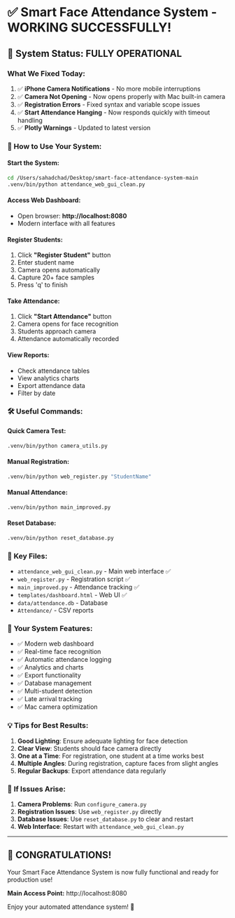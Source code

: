 # ✅ Smart Face Attendance System - WORKING SUCCESSFULLY!

## 🎉 System Status: **FULLY OPERATIONAL**

### What We Fixed Today:
1. ✅ **iPhone Camera Notifications** - No more mobile interruptions
2. ✅ **Camera Not Opening** - Now opens properly with Mac built-in camera
3. ✅ **Registration Errors** - Fixed syntax and variable scope issues
4. ✅ **Start Attendance Hanging** - Now responds quickly with timeout handling
5. ✅ **Plotly Warnings** - Updated to latest version

### 🚀 How to Use Your System:

#### **Start the System:**
```bash
cd /Users/sahadchad/Desktop/smart-face-attendance-system-main
.venv/bin/python attendance_web_gui_clean.py
```

#### **Access Web Dashboard:**
- Open browser: **http://localhost:8080**
- Modern interface with all features

#### **Register Students:**
1. Click **"Register Student"** button
2. Enter student name
3. Camera opens automatically
4. Capture 20+ face samples
5. Press 'q' to finish

#### **Take Attendance:**
1. Click **"Start Attendance"** button
2. Camera opens for face recognition
3. Students approach camera
4. Attendance automatically recorded

#### **View Reports:**
- Check attendance tables
- View analytics charts
- Export attendance data
- Filter by date

### 🛠️ Useful Commands:

#### **Quick Camera Test:**
```bash
.venv/bin/python camera_utils.py
```

#### **Manual Registration:**
```bash
.venv/bin/python web_register.py "StudentName"
```

#### **Manual Attendance:**
```bash
.venv/bin/python main_improved.py
```

#### **Reset Database:**
```bash
.venv/bin/python reset_database.py
```

### 📁 Key Files:
- `attendance_web_gui_clean.py` - Main web interface ✅
- `web_register.py` - Registration script ✅
- `main_improved.py` - Attendance tracking ✅
- `templates/dashboard.html` - Web UI ✅
- `data/attendance.db` - Database
- `Attendance/` - CSV reports

### 🎯 **Your System Features:**
- ✅ Modern web dashboard
- ✅ Real-time face recognition
- ✅ Automatic attendance logging
- ✅ Analytics and charts
- ✅ Export functionality
- ✅ Database management
- ✅ Multi-student detection
- ✅ Late arrival tracking
- ✅ Mac camera optimization

### 💡 **Tips for Best Results:**
1. **Good Lighting**: Ensure adequate lighting for face detection
2. **Clear View**: Students should face camera directly
3. **One at a Time**: For registration, one student at a time works best
4. **Multiple Angles**: During registration, capture faces from slight angles
5. **Regular Backups**: Export attendance data regularly

### 🔧 **If Issues Arise:**
1. **Camera Problems**: Run `configure_camera.py`
2. **Registration Issues**: Use `web_register.py` directly
3. **Database Issues**: Use `reset_database.py` to clear and restart
4. **Web Interface**: Restart with `attendance_web_gui_clean.py`

---

## 🎊 **CONGRATULATIONS!**
Your Smart Face Attendance System is now fully functional and ready for production use!

**Main Access Point:** http://localhost:8080

Enjoy your automated attendance system! 🚀
